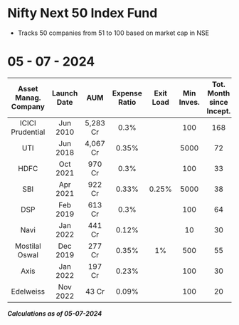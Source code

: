 # Nifty Next 50 Index Fund

- Tracks 50 companies from 51 to 100 based on market cap in NSE


# 05 - 07 - 2024

|  Asset Manag. Company  |  Launch Date  |     AUM     |  Expense Ratio  |  Exit Load  |  Min Inves.  |  Tot. Month since Incept.  |  Avg. cash inflow/month  |  CAGR 1Y  | CAGR 2Y  |  CAGR 3Y  | CAGR 4Y  | CAGR 5Y  |
|:----------------------:|:-------------:|:-----------:|:---------------:|:-----------:|:------------:|:--------------------------:|:------------------------:|:---------:|:--------:|:---------:|:--------:|:--------:|
|  ICICI Prudential      |   Jun 2010    |   5,283 Cr  |      0.3%       |             |    100       |            168             |         31.4 Cr          |  67.13%   |  40.25%  |  24.22%   |  29.61%  |  21.67%  |
|  UTI                   |   Jun 2018    |   4,067 Cr  |     0.35%       |             |   5000       |             72             |         56.4 Cr          |  67.09%   |  40.25%  |  24.23%   |  29.66%  |  21.92%  |
|  HDFC                  |   Oct 2021    |     970 Cr  |      0.3%       |             |    100       |             33             |         29.3 Cr          |  66.71%   |  39.96%  |           |          |          |
|  SBI                   |   Apr 2021    |     922 Cr  |     0.33%       |   0.25%     |   5000       |             38             |         24.2 Cr          |  67.19%   |  40.28%  |  24.28%   |          |          |
|  DSP                   |   Feb 2019    |     613 Cr  |      0.3%       |             |    100       |             64             |          9.5 Cr          |  67.12%   |  40.38%  |  24.36%   |  29.72%  |  21.69%  |
|  Navi                  |   Jan 2022    |     441 Cr  |     0.12%       |             |     10       |             30             |         14.7 Cr          |  66.72%   |  40.25%  |           |          |          |
|  Mostilal Oswal        |   Dec 2019    |     277 Cr  |     0.35%       |      1%     |    500       |             55             |            5 Cr          |  67.05%   |  40.36%  |  24.25%   |  29.30%  |          |
|  Axis                  |   Jan 2022    |     197 Cr  |     0.23%       |             |    100       |             30             |          6.5 Cr          |  66.66%   |  40.21%  |  24.28%   |          |          |
|  Edelweiss             |   Nov 2022    |      43 Cr  |     0.09%       |             |    100       |             20             |          2.1 Cr          |  67.08%   |  40.28%  |  24.28%   |          |          |

***Calculations as of 05-07-2024***
